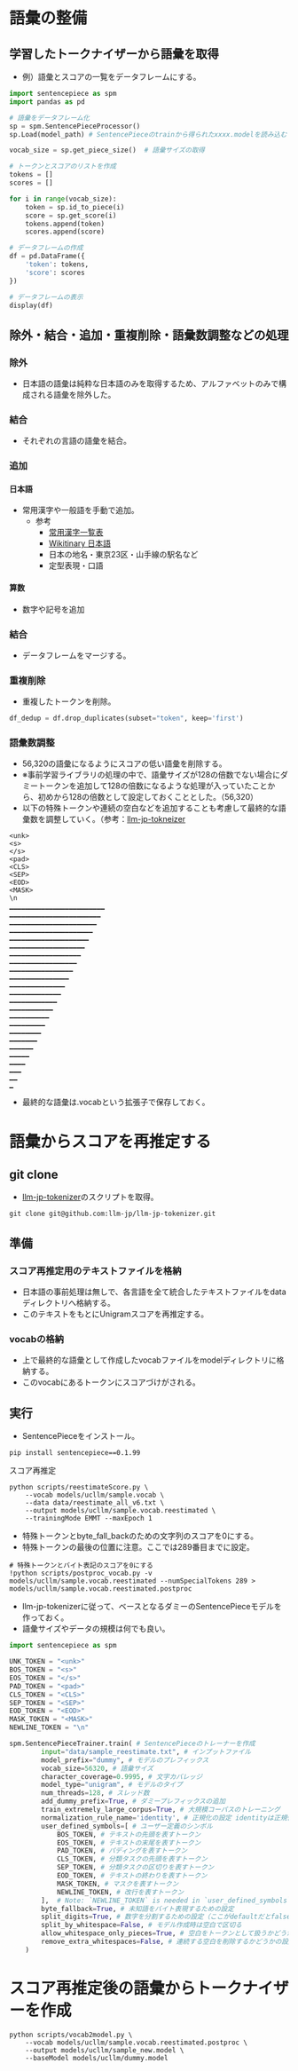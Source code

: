 # 語彙の整備
## 学習したトークナイザーから語彙を取得
- 例）語彙とスコアの一覧をデータフレームにする。
```python
import sentencepiece as spm
import pandas as pd

# 語彙をデータフレーム化
sp = spm.SentencePieceProcessor()
sp.Load(model_path) # SentencePieceのtrainから得られたxxxx.modelを読み込む

vocab_size = sp.get_piece_size()  # 語彙サイズの取得

# トークンとスコアのリストを作成
tokens = []
scores = []

for i in range(vocab_size):
    token = sp.id_to_piece(i)
    score = sp.get_score(i)
    tokens.append(token)
    scores.append(score)

# データフレームの作成
df = pd.DataFrame({
    'token': tokens,
    'score': scores
})

# データフレームの表示
display(df)
```

## 除外・結合・追加・重複削除・語彙数調整などの処理

### 除外
- 日本語の語彙は純粋な日本語のみを取得するため、アルファベットのみで構成される語彙を除外した。

### 結合
- それぞれの言語の語彙を結合。

### 追加
#### 日本語
- 常用漢字や一般語を手動で追加。
    - 参考
        - [常用漢字一覧表](https://www.bunka.go.jp/kokugo_nihongo/sisaku/joho/joho/kakuki/14/pdf/jyouyou_kanjihyou.pdf)
        - [Wikitinary 日本語](https://ja.wiktionary.org/wiki/%E3%82%AB%E3%83%86%E3%82%B4%E3%83%AA:%E6%97%A5%E6%9C%AC%E8%AA%9E_%E5%90%8D%E8%A9%9E)
        - 日本の地名・東京23区・山手線の駅名など
        - 定型表現・口語
#### 算数
- 数字や記号を追加

### 結合
- データフレームをマージする。

### 重複削除
- 重複したトークンを削除。
```python
df_dedup = df.drop_duplicates(subset="token", keep='first')
```
### 語彙数調整
- 56,320の語彙になるようにスコアの低い語彙を削除する。
- ※事前学習ライブラリの処理の中で、語彙サイズが128の倍数でない場合にダミートークンを追加して128の倍数になるような処理が入っていたことから、初めから128の倍数として設定しておくこととした。（56,320）
- 以下の特殊トークンや連続の空白などを追加することも考慮して最終的な語彙数を調整していく。（参考：[llm-jp-tokneizer](https://github.com/llm-jp/llm-jp-tokenizer/blob/main/scripts/howToCreateModel_ver2.md#%E8%AA%9E%E5%BD%99%E3%81%AE%E3%83%9E%E3%83%BC%E3%82%B8)
```shell
<unk>
<s>
</s>
<pad>
<CLS>
<SEP>
<EOD>
<MASK>
\n
▁▁▁▁▁▁▁▁▁▁▁▁▁▁▁▁▁▁▁▁▁▁▁▁
▁▁▁▁▁▁▁▁▁▁▁▁▁▁▁▁▁▁▁▁▁▁▁	
▁▁▁▁▁▁▁▁▁▁▁▁▁▁▁▁▁▁▁▁▁▁
▁▁▁▁▁▁▁▁▁▁▁▁▁▁▁▁▁▁▁▁▁
▁▁▁▁▁▁▁▁▁▁▁▁▁▁▁▁▁▁▁▁
▁▁▁▁▁▁▁▁▁▁▁▁▁▁▁▁▁▁▁	
▁▁▁▁▁▁▁▁▁▁▁▁▁▁▁▁▁▁
▁▁▁▁▁▁▁▁▁▁▁▁▁▁▁▁▁
▁▁▁▁▁▁▁▁▁▁▁▁▁▁▁▁
▁▁▁▁▁▁▁▁▁▁▁▁▁▁▁
▁▁▁▁▁▁▁▁▁▁▁▁▁▁
▁▁▁▁▁▁▁▁▁▁▁▁▁
▁▁▁▁▁▁▁▁▁▁▁▁
▁▁▁▁▁▁▁▁▁▁▁	
▁▁▁▁▁▁▁▁▁▁
▁▁▁▁▁▁▁▁▁
▁▁▁▁▁▁▁▁
▁▁▁▁▁▁▁	
▁▁▁▁▁▁
▁▁▁▁▁
▁▁▁▁
▁▁▁
▁▁
▁
```
- 最終的な語彙は.vocabという拡張子で保存しておく。

# 語彙からスコアを再推定する
## git clone
- [llm-jp-tokenizer](https://github.com/llm-jp/llm-jp-tokenizer/tree/main)のスクリプトを取得。
```shell
git clone git@github.com:llm-jp/llm-jp-tokenizer.git
```
## 準備
### スコア再推定用のテキストファイルを格納
- 日本語の事前処理は無しで、各言語を全て統合したテキストファイルをdataディレクトリへ格納する。
- このテキストをもとにUnigramスコアを再推定する。

### vocabの格納
- 上で最終的な語彙として作成したvocabファイルをmodelディレクトリに格納する。
- このvocabにあるトークンにスコアづけがされる。

## 実行
- SentencePieceをインストール。
```shell
pip install sentencepiece==0.1.99
```
スコア再推定
```shell
python scripts/reestimateScore.py \
    --vocab models/ucllm/sample.vocab \
    --data data/reestimate_all_v6.txt \
    --output models/ucllm/sample.vocab.reestimated \
    --trainingMode EMMT --maxEpoch 1
```
- 特殊トークンとbyte_fall_backのための文字列のスコアを0にする。
- 特殊トークンの最後の位置に注意。ここでは289番目までに設定。
```shell
# 特殊トークンとバイト表記のスコアを0にする
!python scripts/postproc_vocab.py -v models/ucllm/sample.vocab.reestimated --numSpecialTokens 289 > models/ucllm/sample.vocab.reestimated.postproc
```
- llm-jp-tokenizerに従って、ベースとなるダミーのSentencePieceモデルを作っておく。
- 語彙サイズやデータの規模は何でも良い。
```python
import sentencepiece as spm

UNK_TOKEN = "<unk>"
BOS_TOKEN = "<s>"
EOS_TOKEN = "</s>"
PAD_TOKEN = "<pad>"
CLS_TOKEN = "<CLS>"
SEP_TOKEN = "<SEP>"
EOD_TOKEN = "<EOD>"
MASK_TOKEN = "<MASK>"
NEWLINE_TOKEN = "\n"

spm.SentencePieceTrainer.train( # SentencePieceのトレーナーを作成
        input="data/sample_reestimate.txt", # インプットファイル
        model_prefix="dummy", # モデルのプレフィックス
        vocab_size=56320, # 語彙サイズ
        character_coverage=0.9995, # 文字カバレッジ
        model_type="unigram", # モデルのタイプ
        num_threads=128, # スレッド数
        add_dummy_prefix=True, # ダミープレフィックスの追加
        train_extremely_large_corpus=True, # 大規模コーパスのトレーニング
        normalization_rule_name='identity', # 正規化の設定 identityは正規化を行わない nfkcは正規化を行う
        user_defined_symbols=[ # ユーザー定義のシンボル
            BOS_TOKEN, # テキストの先頭を表すトークン
            EOS_TOKEN, # テキストの末尾を表すトークン
            PAD_TOKEN, # パディングを表すトークン
            CLS_TOKEN, # 分類タスクの先頭を表すトークン
            SEP_TOKEN, # 分類タスクの区切りを表すトークン
            EOD_TOKEN, # テキストの終わりを表すトークン
            MASK_TOKEN, # マスクを表すトークン
            NEWLINE_TOKEN, # 改行を表すトークン
        ],  # Note: `NEWLINE_TOKEN` is needed in `user_defined_symbols`.
        byte_fallback=True, # 未知語をバイト表現するための設定
        split_digits=True, # 数字を分割するための設定（ここがdefaultだとfalseなので迷う）
        split_by_whitespace=False, # モデル作成時は空白で区切る
        allow_whitespace_only_pieces=True, # 空白をトークンとして扱うかどうかの設定
        remove_extra_whitespaces=False, # 連続する空白を削除するかどうかの設定
    )
```

# スコア再推定後の語彙からトークナイザーを作成
```shell
python scripts/vocab2model.py \ 
    --vocab models/ucllm/sample.vocab.reestimated.postproc \
    --output models/ucllm/sample_new.model \
    --baseModel models/ucllm/dummy.model
```





